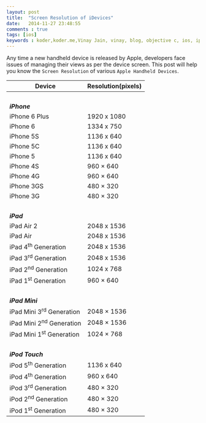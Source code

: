 ```yaml
---
layout: post
title:  "Screen Resolution of iDevices"
date:   2014-11-27 23:48:55
comments : true
tags: [ios]
keywords : koder,koder.me,Vinay Jain, vinay, blog, objective c, ios, iphone, ipad, swift, objc, screen, resolution, screen resolution
---
```


Any time a new handheld device is released by Apple, developers face issues of managing their views as per the device screen. This post will help you know the `Screen Resolution` of various `Apple Handheld Devices`.


<table class="table table-striped table-bordered">
	<thead>
		<tr>
			<th>Device</th>
			<th>Resolution(pixels)</th>
		</tr>
	</thead>
<tbody>
<tr>
    <td>&nbsp;</td>
    <td>&nbsp;</td>
  </tr>
<tr><td style="font-weight:bold;" colspan="2"><em>iPhone</em></td></tr>
  <tr>
    <td>iPhone 6 Plus</td>
    <td>1920 x 1080</td>
  </tr>
  <tr>
    <td>iPhone 6</td>
    <td>1334 x 750</td>
  </tr>
  <tr>
    <td>iPhone 5S</td>
    <td>1136 x 640</td>
  </tr>
  <tr>
    <td>iPhone 5C</td>
    <td>1136 x 640</td>
  </tr>
  <tr>
    <td>iPhone 5</td>
    <td>1136 x 640</td>
  </tr>
  <tr>
    <td>iPhone 4S</td>
    <td>960 × 640</td>
  </tr>
  <tr>
    <td>iPhone 4G</td>
    <td>960 × 640</td>
  </tr>
  <tr>
    <td>iPhone 3GS</td>
    <td>480 × 320</td>
  </tr>
  <tr>
    <td>iPhone 3G</td>
    <td>480 × 320</td>
  </tr>
  <tr>
    <td>&nbsp;</td>
    <td>&nbsp;</td>
  </tr>
<tr><td style="font-weight:bold;" colspan="2"><em>iPad</em></td></tr>
  <tr>
    <td>iPad Air 2</td>
    <td>2048 x 1536</td>
  </tr>
  <tr>
    <td>iPad Air</td>
    <td>2048 x 1536</td>
  </tr>
  <tr>
    <td>iPad 4<sup>th</sup> Generation</td>
    <td>2048 x 1536</td>
  </tr>
  <tr>
    <td>iPad 3<sup>rd</sup> Generation</td>
    <td>2048 x 1536</td>
  </tr>
  <tr>
    <td>iPad 2<sup>nd</sup> Generation</td>
    <td>1024 x 768</td>
  </tr>
  <tr>
    <td>iPad 1<sup>st</sup> Generation</td>
    <td>960 × 640</td>
  </tr>
  <tr>
    <td>&nbsp;</td>
    <td>&nbsp;</td>
  </tr>
<tr><td style="font-weight:bold;" colspan="2"><em>iPad Mini</em></td></tr>
  <tr>
    <td>iPad Mini 3<sup>rd</sup> Generation</td>
    <td>2048 × 1536</td>
  </tr>
  <tr>
    <td>iPad Mini 2<sup>nd</sup> Generation</td>
    <td>2048 × 1536</td>
  </tr>
  <tr>
    <td>iPad Mini 1<sup>st</sup> Generation</td>
    <td>1024 × 768</td>
  </tr>
  <tr>
    <td>&nbsp;</td>
    <td>&nbsp;</td>
  </tr>
  <tr><td style="font-weight:bold;" colspan="2"><em>iPod Touch</em></td></tr>
  <tr>
    <td>iPod 5<sup>th</sup> Generation</td>
    <td>1136 x 640</td>
  </tr>
  <tr>
    <td>iPod 4<sup>th</sup> Generation</td>
    <td>960 x 640</td>
  </tr>
  <tr>
    <td>iPod 3<sup>rd</sup> Generation</td>
    <td>480 × 320</td>
  </tr>
  <tr>
    <td>iPod 2<sup>nd</sup> Generation</td>
    <td>480 × 320</td>
  </tr>
  <tr>
    <td>iPod 1<sup>st</sup> Generation</td>
    <td>480 × 320</td>
  </tr>  
</tbody>
</table>
